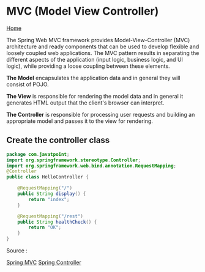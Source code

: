 # MVC (Model View Controller)
 [Home](README.md)

The Spring Web MVC framework provides Model-View-Controller (MVC) architecture and ready components that can be used to develop flexible and loosely coupled web applications. The MVC pattern results in separating the different aspects of the application (input logic, business logic, and UI logic), while providing a loose coupling between these elements.



__The Model__ encapsulates the application data and in general they will consist of POJO.

__The View__ is responsible for rendering the model data and in general it generates HTML output that the client's browser can interpret.

__The Controller__ is responsible for processing user requests and building an appropriate model and passes it to the view for rendering.

## Create the controller class

```java
package com.javatpoint;  
import org.springframework.stereotype.Controller;  
import org.springframework.web.bind.annotation.RequestMapping;  
@Controller  
public class HelloController {  

    @RequestMapping("/")  
    public String display() {  
        return "index";  
    }     

    @RequestMapping("/rest")
    public String healthCheck() {
        return "OK";
    }
}  
```

Source :

[Spring MVC](https://www.javatpoint.com/spring-mvc-tutorial)
[Spring Controller](https://www.digitalocean.com/community/tutorials/spring-controller-spring-mvc-controller)